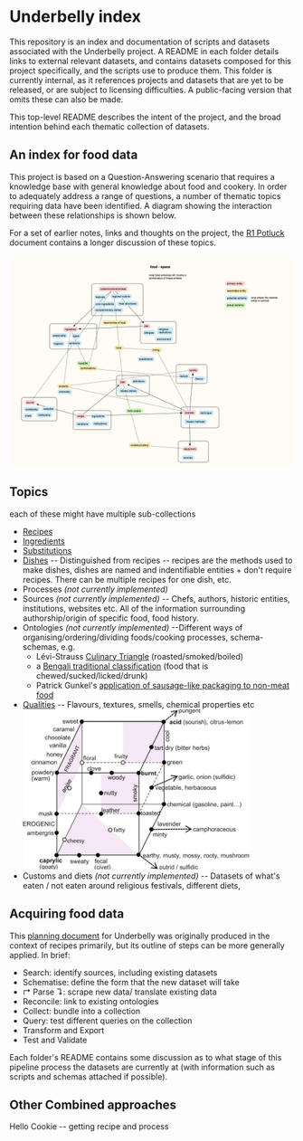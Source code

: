 # Underbelly index

This repository is an index and documentation of scripts and datasets associated with the Underbelly project. A README in each folder details links to external relevant datasets, and contains datasets composed for this project specifically, and the scripts use to produce them. This folder is currently internal, as it references projects and datasets that are yet to be released, or are subject to licensing difficulties. A public-facing version that omits these can also be made.

This top-level README describes the intent of the project, and the broad intention behind each thematic collection of datasets. 

## An index for food data

This project is based on a Question-Answering scenario that requires a knowledge base with general knowledge about food and cookery. In order to adequately address a range of questions, a number of thematic topics requiring data have been identified. A diagram showing the interaction between these relationships is shown below.

For a set of earlier notes, links and thoughts on the project, the [R1 Potluck](https://underlay.pubpub.org/pub/f34wfzv0/draft) document contains a longer discussion of these topics.

![](food-space.png)

## Topics
each of these might have multiple sub-collections

* [Recipes](./recipes)
* [Ingredients](./ingredients)
* [Substitutions](./substitutions)
* [Dishes](./dishes) -- Distinguished from recipes -- recipes are the methods used to make dishes, dishes are named and indentifiable entities + don't require recipes. There can be multiple recipes for one dish, etc.
* Processes *(not currently implemented)*
* Sources *(not currently implemented)* -- Chefs, authors, historic entities, institutions, websites etc. All of the information surrounding authorship/origin of specific food, food history.
* Ontologies *(not currently implemented)* --Different ways of organising/ordering/dividing foods/cooking processes, schema-schemas, e.g.
	* Lévi-Strauss [Culinary Triangle](https://en.wikipedia.org/wiki/Culinary_triangle) (roasted/smoked/boiled)
	* a [Bengali traditional classification](https://www.sahapedia.org/our-food-their-food-historical-overview-of-the-bengali-platter) (food that is chewed/sucked/licked/drunk)
	* Patrick Gunkel's [application of sausage-like packaging to non-meat food](http://ideonomy.mit.edu/mapsandlists-set1/pic030.html)
* [Qualities](./quailities) -- Flavours, textures, smells, chemical properties etc
	<img src="./flavour-space.jpg" style="width:400px"/>
* Customs and diets *(not currently implemented)* -- Datasets of what's eaten / not eaten around religious festivals, different diets, 

## Acquiring food data

This [planning document](https://docs.google.com/document/d/19hgyiGOLv-phFP9_WSznHAlesQ1EAPeSjfLXYy489I8/edit#) for Underbelly was originally produced in the context of recipes primarily, but its outline of steps can be more generally applied. In brief:

* Search: identify sources, including existing datasets
* Schematise: define the form that the new dataset will take
* ↱ Parse ↴: scrape new data/ translate existing data
* Reconcile: link to existing ontologies
* Collect: bundle into a collection
* Query: test different queries on the collection
* Transform and Export
* Test and Validate

Each folder's README contains some discussion as to what stage of this pipeline process the datasets are currently at (with information such as scripts and schemas attached if possible).

## Other Combined approaches

Hello Cookie -- getting recipe and process

